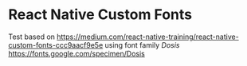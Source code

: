# React Native Custom Fonts

Test based on https://medium.com/react-native-training/react-native-custom-fonts-ccc9aacf9e5e using font family *Dosis* https://fonts.google.com/specimen/Dosis